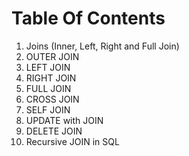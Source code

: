 # Table Of Contents
1. Joins (Inner, Left, Right and Full Join)
2. OUTER JOIN
3. LEFT JOIN
4. RIGHT JOIN
5. FULL JOIN
6. CROSS JOIN
7. SELF JOIN
8. UPDATE with JOIN
9. DELETE JOIN
10. Recursive JOIN in SQL
